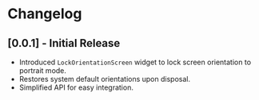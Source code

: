# Changelog

## [0.0.1] - Initial Release
- Introduced `LockOrientationScreen` widget to lock screen orientation to portrait mode.
- Restores system default orientations upon disposal.
- Simplified API for easy integration.

